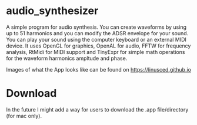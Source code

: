 # audio_synthesizer
A simple program for audio synthesis. You can create waveforms by using up to 51 harmonics and you can modify the ADSR envelope for your sound. You can play your sound using the computer keyboard or an external MIDI device.
It uses OpenGL for graphics, OpenAL for audio, FFTW for frequency analysis, RtMidi for MIDI support and TinyExpr for simple math operations for the waveform harmonics ampltude and phase.

Images of what the App looks like can be found on https://linusced.github.io

# Download
In the future I might add a way for users to download the .app file/directory (for mac only).
